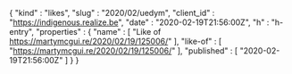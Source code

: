 {
  "kind" : "likes",
  "slug" : "2020/02/uedym",
  "client_id" : "https://indigenous.realize.be",
  "date" : "2020-02-19T21:56:00Z",
  "h" : "h-entry",
  "properties" : {
    "name" : [ "Like of https://martymcgui.re/2020/02/19/125006/" ],
    "like-of" : [ "https://martymcgui.re/2020/02/19/125006/" ],
    "published" : [ "2020-02-19T21:56:00Z" ]
  }
}
